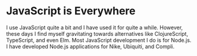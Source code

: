 # JavaScript is Everywhere

I use JavaScript quite a bit and I have used it for quite a while.  However, these days I find myself gravitating towards alternatives like ClojureScript, TypeScript, and even Elm.  Most JavaScript development I do is for Node.js.  I have developed Node.js applications for Nike, Ubiquiti, and Compli.
